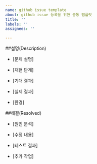 ```yaml
---
name: github issue template
about: github issue 등록을 위한 공통 템플릿
title: ''
labels: ''
assignees: ''

---
```


##설명(Description)

- [문제 설명]
>
- [재현 단계]
>
- [기대 결과]
>
- [실제 결과]
>
- [환경]
>

##해결(Resolved)

- [원인 분석]
>
- [수정 내용]
>
- [테스트 결과]
>
- [추가 작업]
>

